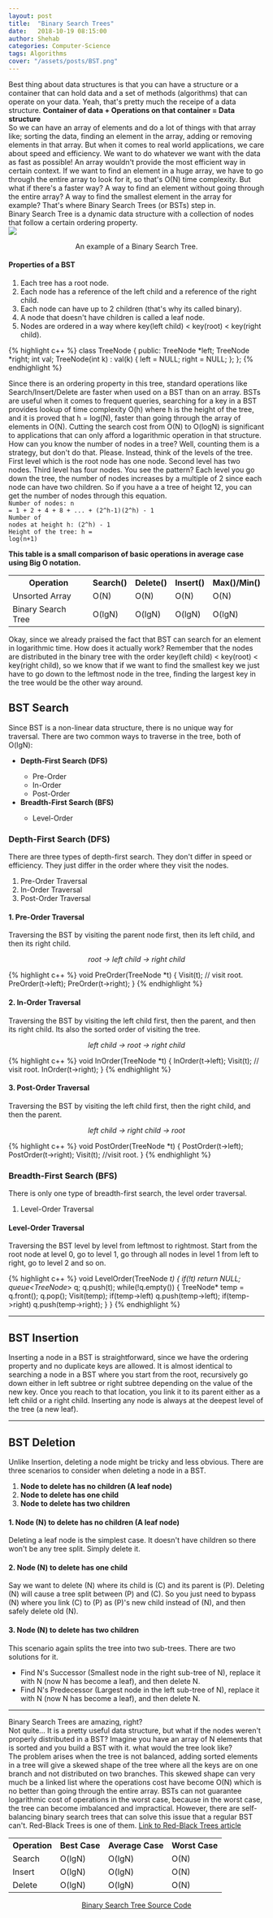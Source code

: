```yaml
---
layout: post
title:  "Binary Search Trees"
date:   2018-10-19 08:15:00
author: Shehab
categories: Computer-Science
tags: Algorithms
cover: "/assets/posts/BST.png"
---
```



Best thing about data structures is that you can have a structure or a container that can hold data and a set of methods (algorithms) that can operate on your data. Yeah, that's pretty much the receipe of a data structure. <strong>Container of data + Operations on that container = Data structure</strong> 
<br>
So we can have an array of elements and do a lot of things with that array like; sorting the data, finding an element in the array, adding or removing elements in that array. But when it comes to real world applications, we care about speed and efficiency. We want to do whatever we want with the data as fast as possible! An array wouldn't provide the most efficient way in certain context. If we want to find an element in a huge array, we have to go through the entire array to look for it, so that's O(N) time complexity. But what if there's a faster way? A way to find an element without going through the entire array? A way to find the smallest element in the array for example? That's where Binary Search Trees (or BSTs) step in.
<br>
Binary Search Tree is a dynamic data structure with a collection of nodes that follow a certain ordering property.  
<img src="/assets/posts/BST.png">
<p align="center">An example of a Binary Search Tree.</p>
<h4>Properties of a BST</h4>
<ol>
	<li>Each tree has a root node.</li>
	<li>Each node has a reference of the left child and a reference of the right child.</li>
	<li>Each node can have up to 2 children (that's why its called binary).</li>
	<li>A node that doesn't have children is called a leaf node.</li>
	<li>Nodes are ordered in a way where key(left child) < key(root) < key(right child).</li>
</ol>

{% highlight c++ %}
class TreeNode {
public:
	TreeNode *left;
	TreeNode *right;
	int val;
	TreeNode(int k) : val(k) {
		left = NULL;
		right = NULL;
	}; 
};
{% endhighlight %}


Since there is an ordering property in this tree, standard operations like Search/Insert/Delete are faster when used on a BST than on an array.
BSTs are useful when it comes to frequent queries, searching for a key in a BST provides lookup of time complexity O(h) where h is the height of the tree, and it is proved that h = log(N), faster than going through the array of elements in O(N). Cutting the search cost from O(N) to O(logN) is significant to applications that can only afford a logarithmic operation in that structure.
<br>
How can you know the number of nodes in a tree? Well, counting them is a strategy, but don't do that. Please. Instead, think of the levels of the tree. First level which is the root node has one node. Second level has two nodes. Third level has four nodes. You see the pattern? Each level you go down the tree, the number of nodes increases by a multiple of 2 since each node can have two children. So if you have a a tree of height 12, you can get the number of nodes through this equation.
<br>
<code>Number of nodes: n = 1 + 2 + 4 + 8 + ... + (2^h-1)(2^h) - 1</code><br>
<code>Number of nodes at height h: (2^h) - 1</code><br>
<code>Height of the tree: h = log(n+1)</code><br>

<strong>This table is a small comparison of basic operations in <emp>average case</emp> using Big O notation.</strong>
<table cellpadding="0" cellspacing="0">
	<tr>
		<th>Operation</th><th>Search()</th><th>Delete()</th><th>Insert()</th><th>Max()/Min()</th>
	</tr>
	<tr>
		<td>Unsorted Array</td><td>O(N)</td><td>O(N)</td><td>O(N)</td><td>O(N)</td>
	</tr>
	<tr>
		<td>Binary Search Tree</td><td>O(lgN)</td><td>O(lgN)</td><td>O(lgN)</td><td>O(lgN)</td>
	</tr>
</table>

Okay, since we already praised the fact that BST can search for an element in logarithmic time. How does it actually work? Remember that the nodes are distributed in the binary tree with the order key(left child) < key(root) < key(right child), so we know that if we want to find the smallest key we just have to go down to the leftmost node in the tree, finding the largest key in the tree would be the other way around.

<h2>BST Search</h2>

Since BST is a non-linear data structure, there is no unique way for traversal. There are two common ways to traverse in the tree, both of O(lgN):
<ul>
	<li><strong> Depth-First Search (DFS) </strong></li>
	<ul>
		<li>Pre-Order</li>
		<li>In-Order</li>
		<li>Post-Order</li>
	</ul>
	<li><strong> Breadth-First Search (BFS) </strong></li>
	<ul>
		<li>Level-Order</li>
	</ul>
</ul> 

<h3> Depth-First Search (DFS) </h3>

There are three types of depth-first search. They don't differ in speed or efficiency. They just differ in the order where they visit the nodes.
<ol>
	<li>Pre-Order Traversal</li>
	<li>In-Order Traversal</li>
	<li>Post-Order Traversal</li>
</ol>

<h4>1. Pre-Order Traversal</h4>
Traversing the BST by visiting the parent node first, then its left child, and then its right child. 
<p align="center"><I>root -> left child -> right child</I></p>
{% highlight c++ %}
void PreOrder(TreeNode *t) {
	Visit(t);	// visit root.
	PreOrder(t->left);
	PreOrder(t->right);
}
{% endhighlight %}

<h4>2. In-Order Traversal</h4>
Traversing the BST by visiting the left child first, then the parent, and then its right child. Its also the sorted order of visiting the tree.
<p align="center"><I>left child -> root -> right child</I></p>
{% highlight c++ %}
void InOrder(TreeNode *t) {
	InOrder(t->left);
	Visit(t);	// visit root.
	InOrder(t->right);
}
{% endhighlight %}

<h4>3. Post-Order Traversal</h4>
Traversing the BST by visiting the left child first, then the right child, and then the parent.
<p align="center"><I>left child -> right child -> root</I></p>
{% highlight c++ %}
void PostOrder(TreeNode *t) {
	PostOrder(t->left);
	PostOrder(t->right);
	Visit(t);	//visit root.
}
{% endhighlight %}


<h3> Breadth-First Search (BFS) </h3>
There is only one type of breadth-first search, the level order traversal.
<ol>
	<li>Level-Order Traversal</li>
</ol>
<h4>Level-Order Traversal</h4>
Traversing the BST level by level from leftmost to rightmost. Start from the root node at level 0, go to level 1, go through all nodes in level 1 from left to right, go to level 2 and so on.

{% highlight c++ %}
void LevelOrder(TreeNode *t) {
	if(!t)	return NULL;
	queue<TreeNode*> q;
	q.push(t);
	while(!q.empty()) {
		TreeNode* temp = q.front();
		q.pop();
		Visit(temp);
		if(temp->left)
			q.push(temp->left);
		if(temp->right)
			q.push(temp->right);
	}
}
{% endhighlight %}


<hr>

<h2>BST Insertion </h2>
Inserting a node in a BST is straightforward, since we have the ordering property and no duplicate keys are allowed. It is almost identical to searching a node in a BST where you start from the root, recursively go down either in left subtree or right subtree depending on the value of the new key. Once you reach to that location, you link it to its parent either as a left child or a right child. Inserting any node is always at the deepest level of the tree (a new leaf).

<hr>

<h2>BST Deletion </h2>
Unlike Insertion, deleting a node might be tricky and less obvious. There are three scenarios to consider when deleting a node in a BST. 
<ol>
	<li><strong>Node to delete has no children (A leaf node)</strong></li>
	<li><strong>Node to delete has one child</strong></li>
	<li><strong>Node to delete has two children</strong></li>
</ol>
<h4> 1. Node (N) to delete has no children (A leaf node) </h4>
Deleting a leaf node is the simplest case. It doesn't have children so there won't be any tree split. Simply delete it. 

<h4> 2. Node (N) to delete has one child </h4>
Say we want to delete (N) where its child is (C) and its parent is (P). Deleting (N) will cause a tree split between (P) and (C). So you just need to bypass (N) where you link (C) to (P) as (P)'s new child instead of (N), and then safely delete old (N).

<h4> 3. Node (N) to delete has two children </h4>
This scenario again splits the tree into two sub-trees. There are two solutions for it. 
<ul>
	<li>Find N's Successor (Smallest node in the right sub-tree of N), replace it with N (now N has become a leaf), and then delete N. </li>
	<li>Find N's Predecessor (Largest node in the left sub-tree of N), replace it with N (now N has become a leaf), and then delete N.</li>
</ul>

<hr>

<div>
Binary Search Trees are amazing, right?
</div>
Not quite...
It is a pretty useful data structure, but what if the nodes weren't properly distributed in a BST? Imagine you have an array of N elements that is sorted and you build a BST with it. what would the tree look like?
<div>
The problem arises when the tree is not balanced, adding sorted elements in a tree will give a skewed shape of the tree where all the keys are on one branch and not distributed on two branches. This skewed shape can very much be a linked list where the operations cost have become O(N) which is no better than going through the entire array. BSTs can not <emp>guarantee</emp> logarithmic cost of operations in the worst case, because in the worst case, the tree can become imbalanced and impractical. However, there are self-balancing binary search trees that can solve this issue that a regular BST can't. Red-Black Trees is one of them. <a href="https://shehabmmohamed.github.io/computer-science/2019/01/24/Red-Black-Trees.html" target="_blank">Link to Red-Black Trees article</a>
</div>

<table cellpadding="0" cellspacing="0">
	<tr>
		<th>Operation</th><th>Best Case</th><th>Average Case</th><th>Worst Case</th>
	</tr>
	<tr>
		<td>Search</td><td>O(lgN)</td><td>O(lgN)</td><td>O(N)</td>
	</tr>
	<tr>
		<td>Insert</td><td>O(lgN)</td><td>O(lgN)</td><td>O(N)</td>
	</tr>
	<tr>
		<td>Delete</td><td>O(lgN)</td><td>O(lgN)</td><td>O(N)</td>
	</tr>
</table>

<p align="center"><a href="https://github.com/ShehabMMohamed/Datastructures-And-Algorithms/blob/master/Data%20Structures/Binary%20Search%20Trees/" target="_blank"> Binary Search Tree Source Code</a></p>

